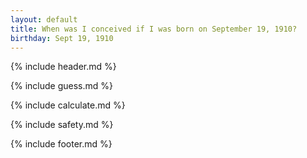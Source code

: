 ```yaml
---
layout: default
title: When was I conceived if I was born on September 19, 1910?
birthday: Sept 19, 1910
---
```


{% include header.md %}

{% include guess.md %}

{% include calculate.md %}

{% include safety.md %}

{% include footer.md %}




